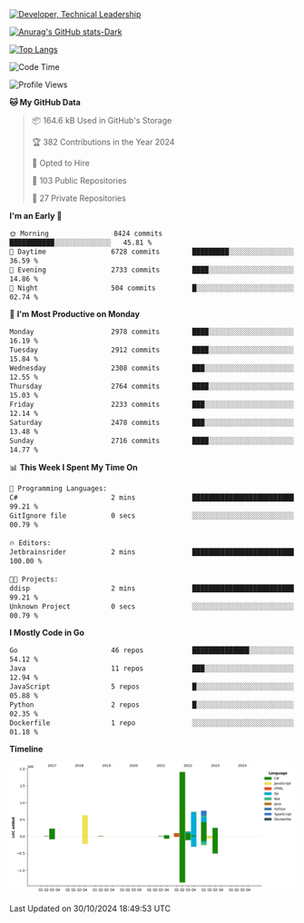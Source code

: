 <div>
  <a href="https://www.linkedin.com/in/arielpineiro/" target="_blank" rel="nofollow noopener noreferrer">
    <img src="https://img.shields.io/badge/-LinkedIn-%230077B5?style=for-the-badge&logo=linkedin&logoColor=white" alt="Developer, Technical Leadership" title="Ariel Piñeiro">
  </a>
</div>

[![Anurag's GitHub stats-Dark](https://github-readme-stats.vercel.app/api?username=arielsrv&show_icons=true&theme=dark#gh-dark-mode-only)](https://github.com/anuraghazra/github-readme-stats#gh-dark-mode-only)

[![Top Langs](https://github-readme-stats.vercel.app/api/top-langs/?username=arielsrv&layout=compact&langs_count=10&theme=dark#gh-dark-mode-only)](https://github.com/anuraghazra/github-readme-stats&theme=dark#gh-dark-mode-only)

<!--START_SECTION:waka-->
![Code Time](http://img.shields.io/badge/Code%20Time-1%2C106%20hrs%2052%20mins-blue)

![Profile Views](http://img.shields.io/badge/Profile%20Views-5-blue)

**🐱 My GitHub Data** 

> 📦 164.6 kB Used in GitHub's Storage 
 > 
> 🏆 382 Contributions in the Year 2024
 > 
> 💼 Opted to Hire
 > 
> 📜 103 Public Repositories 
 > 
> 🔑 27 Private Repositories 
 > 
**I'm an Early 🐤** 

```text
🌞 Morning                8424 commits        ███████████░░░░░░░░░░░░░░   45.81 % 
🌆 Daytime                6728 commits        █████████░░░░░░░░░░░░░░░░   36.59 % 
🌃 Evening                2733 commits        ████░░░░░░░░░░░░░░░░░░░░░   14.86 % 
🌙 Night                  504 commits         █░░░░░░░░░░░░░░░░░░░░░░░░   02.74 % 
```
📅 **I'm Most Productive on Monday** 

```text
Monday                   2978 commits        ████░░░░░░░░░░░░░░░░░░░░░   16.19 % 
Tuesday                  2912 commits        ████░░░░░░░░░░░░░░░░░░░░░   15.84 % 
Wednesday                2308 commits        ███░░░░░░░░░░░░░░░░░░░░░░   12.55 % 
Thursday                 2764 commits        ████░░░░░░░░░░░░░░░░░░░░░   15.03 % 
Friday                   2233 commits        ███░░░░░░░░░░░░░░░░░░░░░░   12.14 % 
Saturday                 2478 commits        ███░░░░░░░░░░░░░░░░░░░░░░   13.48 % 
Sunday                   2716 commits        ████░░░░░░░░░░░░░░░░░░░░░   14.77 % 
```


📊 **This Week I Spent My Time On** 

```text
💬 Programming Languages: 
C#                       2 mins              █████████████████████████   99.21 % 
GitIgnore file           0 secs              ░░░░░░░░░░░░░░░░░░░░░░░░░   00.79 % 

🔥 Editors: 
Jetbrainsrider           2 mins              █████████████████████████   100.00 % 

🐱‍💻 Projects: 
ddisp                    2 mins              █████████████████████████   99.21 % 
Unknown Project          0 secs              ░░░░░░░░░░░░░░░░░░░░░░░░░   00.79 % 
```

**I Mostly Code in Go** 

```text
Go                       46 repos            ██████████████░░░░░░░░░░░   54.12 % 
Java                     11 repos            ███░░░░░░░░░░░░░░░░░░░░░░   12.94 % 
JavaScript               5 repos             █░░░░░░░░░░░░░░░░░░░░░░░░   05.88 % 
Python                   2 repos             █░░░░░░░░░░░░░░░░░░░░░░░░   02.35 % 
Dockerfile               1 repo              ░░░░░░░░░░░░░░░░░░░░░░░░░   01.18 % 
```



**Timeline**

![Lines of Code chart](https://raw.githubusercontent.com/arielsrv/arielsrv/main/assets/bar_graph.png)


 Last Updated on 30/10/2024 18:49:53 UTC
<!--END_SECTION:waka-->
